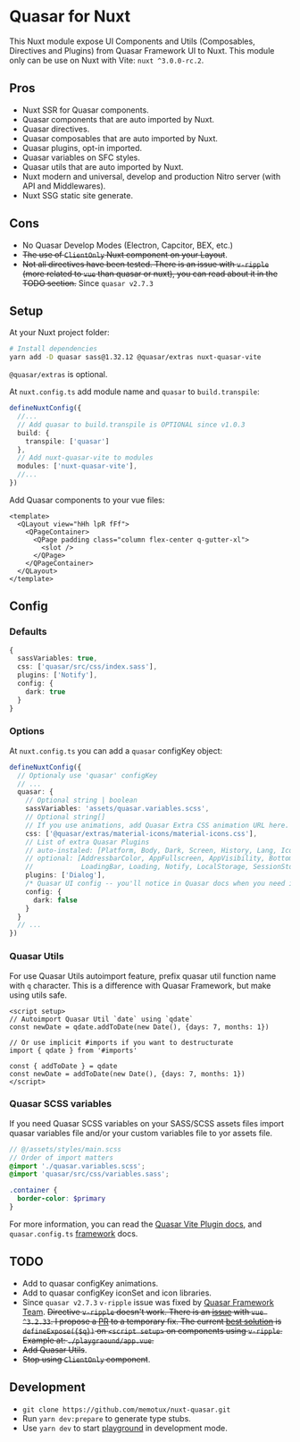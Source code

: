 # Quasar for Nuxt

This Nuxt module expose UI Components and Utils (Composables, Directives and Plugins) from Quasar Framework UI to Nuxt. This module only can be use on Nuxt with Vite: `nuxt ^3.0.0-rc.2`.

## Pros

- Nuxt SSR for Quasar components.
- Quasar components that are auto imported by Nuxt.
- Quasar directives.
- Quasar composables that are auto imported by Nuxt.
- Quasar plugins, opt-in imported.
- Quasar variables on SFC styles.
- Quasar utils that are auto imported by Nuxt.
- Nuxt modern and universal, develop and production Nitro server (with API and Middlewares).
- Nuxt SSG static site generate.

## Cons

- No Quasar Develop Modes (Electron, Capcitor, BEX, etc.)
- ~~The use of `ClientOnly` Nuxt component on your Layout~~.
- ~~Not all directives have been tested. There is an issue with `v-ripple` (more related to `vue` than quasar or nuxt), you can read about it in the TODO section.~~ Since `quasar v2.7.3`

## Setup

At your Nuxt project folder:

```sh
# Install dependencies
yarn add -D quasar sass@1.32.12 @quasar/extras nuxt-quasar-vite
```
`@quasar/extras` is optional.

At `nuxt.config.ts` add module name and `quasar` to `build.transpile`:

```ts
defineNuxtConfig({
  //...
  // Add quasar to build.transpile is OPTIONAL since v1.0.3
  build: {
    transpile: ['quasar']
  },
  // Add nuxt-quasar-vite to modules
  modules: ['nuxt-quasar-vite'],
  //...
})
```

Add Quasar components to your vue files:

```vue
<template>
  <QLayout view="hHh lpR fFf">
    <QPageContainer>
      <QPage padding class="column flex-center q-gutter-xl">
        <slot />
      </QPage>
    </QPageContainer>
  </QLayout>
</template>
```

## Config

### Defaults

```ts
{
  sassVariables: true,
  css: ['quasar/src/css/index.sass'],
  plugins: ['Notify'],
  config: {
    dark: true
  }
}
```

### Options

At `nuxt.config.ts` you can add a `quasar` configKey object:

```ts
defineNuxtConfig({
  // Optionaly use 'quasar' configKey
  // ...
  quasar: {
    // Optional string | boolean
    sassVariables: 'assets/quasar.variables.scss',
    // Optional string[]
    // If you use animations, add Quasar Extra CSS animation URL here.
    css: ['@quasar/extras/material-icons/material-icons.css'],
    // List of extra Quasar Plugins
    // auto-instaled: [Platform, Body, Dark, Screen, History, Lang, IconSet]
    // optional: [AddressbarColor, AppFullscreen, AppVisibility, BottomSheet, Dialog,
    //            LoadingBar, Loading, Notify, LocalStorage, SessionStorage]
    plugins: ['Dialog'],
    /* Quasar UI config -- you'll notice in Quasar docs when you need it */
    config: { 
      dark: false
    } 
  }
  // ...
})
```

### Quasar Utils

For use Quasar Utils autoimport feature, prefix quasar util function name with `q` character. This is a difference with Quasar Framework, but make using utils safe.

```vue
<script setup>
// Autoimport Quasar Util `date` using `qdate` 
const newDate = qdate.addToDate(new Date(), {days: 7, months: 1})

// Or use implicit #imports if you want to destructurate
import { qdate } from '#imports'

const { addToDate } = qdate
const newDate = addToDate(new Date(), {days: 7, months: 1})
</script>
```

### Quasar SCSS variables

If you need Quasar SCSS variables on your SASS/SCSS assets files import quasar variables file and/or your custom variables file to yor assets file.

```scss
// @/assets/styles/main.scss
// Order of import matters
@import './quasar.variables.scss';
@import 'quasar/src/css/variables.sass';

.container {
  border-color: $primary
}
```

For more information, you can read the [Quasar Vite Plugin docs](https://quasar.dev/start/vite-plugin), and `quasar.config.ts` [framework](https://quasar.dev/quasar-cli-vite/quasar-config-js#framework) docs.

## TODO

- Add to quasar configKey animations.
- Add to quasar configKey iconSet and icon libraries.
- Since `quasar v2.7.3` `v-ripple` issue was fixed by [Quasar Framework Team](https://github.com/quasarframework/quasar/issues/13732#issuecomment-1159682150). ~~Directive `v-ripple` doesn't work. There is an [issue](https://github.com/quasarframework/quasar/issues/13154) with `vue ^3.2.33`. I propose a [PR](https://github.com/quasarframework/quasar/pull/13402) to a temporary fix. The current [best solution](https://github.com/quasarframework/quasar/issues/13154#issuecomment-1113273509) is `defineExpose({$q})` on `<script setup>` on components using `v-ripple`. Example at: `./playgraound/app.vue`.~~
- ~~Add Quasar Utils~~.
- ~~Stop using `ClientOnly` component~~.

## Development

- `git clone https://github.com/memotux/nuxt-quasar.git`
- Run `yarn dev:prepare` to generate type stubs.
- Use `yarn dev` to start [playground](./playground) in development mode.
